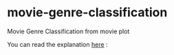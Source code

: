 # movie-genre-classification
Movie Genre Classification from movie plot 

You can read the explanation [here](https://kimmypracha.github.io/Movie-Genre-Classification/) :
